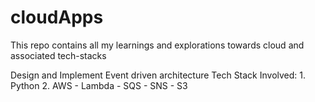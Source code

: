 # cloudApps
This repo contains all my learnings and explorations towards cloud and associated tech-stacks

Design and Implement Event driven architecture
Tech Stack Involved: 
    1. Python
    2. AWS 
       - Lambda
       - SQS
       - SNS
       - S3 
